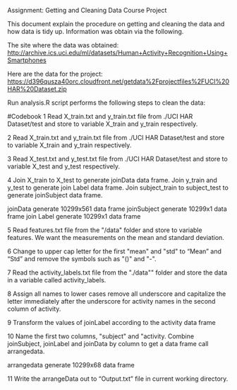 Assignment: Getting and Cleaning Data Course Project

This document explain the procedure on getting and cleaning the data and how data is tidy up. Information was obtain via the following.

The site where the data was obtained:
  http://archive.ics.uci.edu/ml/datasets/Human+Activity+Recognition+Using+Smartphones

Here are the data for the project:
  https://d396qusza40orc.cloudfront.net/getdata%2Fprojectfiles%2FUCI%20HAR%20Dataset.zip

Run analysis.R script performs the following steps to clean the data:

#Codebook
1	Read X_train.txt and y_train.txt file from ./UCI HAR Dataset/test and store to variable  X_train and y_train respectively.

2	Read X_train.txt and y_train.txt file from ./UCI HAR Dataset/test and store to variable  X_train and y_train respectively.

3	Read X_test.txt and y_test.txt file from ./UCI HAR Dataset/test and store to variable  X_test and y_test respectively.

4	Join X_train  to X_test to generate joinData  data frame. Join y_train and y_test to generate join Label data frame. Join subject_train to subject_test to generate joinSubject data frame.

joinData  generate 10299x561 data frame
joinSubject generate 10299x1 data frame
join Label generate 10299x1 data frame

5	Read features.txt file from the "/data" folder and store to variable features. We  want the measurements on the mean and standard deviation.

6	Change to upper cap letter for the first "mean" and "std" to “Mean” and “Std” and 
remove the symbols such as "()" and "-".

7	Read the activity_labels.txt file from the "./data"" folder and store the data in a variable called activity_labels.

8	Assign all names to lower cases remove all underscore and capitalize the letter immediately after the underscore for activity names in the second column of activity. 

9	Transform the values of joinLabel according to the activity data frame

10	Name the first two columns, "subject" and "activity. Combine joinSubject, joinLabel and joinData by column to get a data frame call arrangedata.

arrangedata generate 10299x68 data frame

11	Write the arrangeData out to “Output.txt” file in current working directory.
